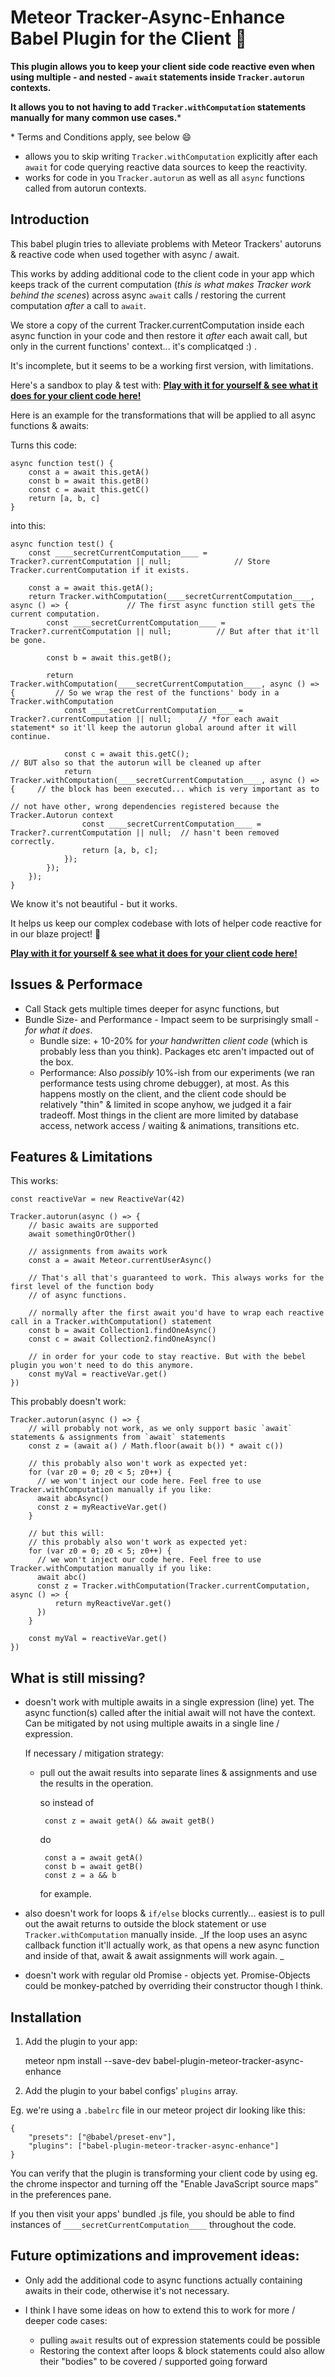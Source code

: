 # Meteor Tracker-Async-Enhance Babel Plugin for the Client 🍝

**This plugin allows you to keep your client side code reactive even when using multiple - and nested - `await` statements inside `Tracker.autorun` contexts.**

**It allows you to not having to add `Tracker.withComputation` statements manually for many common use cases.***

<html>*</html> Terms and Conditions apply, see below 😄

- allows you to skip writing `Tracker.withComputation` explicitly after each `await` for code querying reactive data sources to keep the reactivity.  
- works for code in you `Tracker.autorun` as well as all `async` functions called from autorun contexts.  

## Introduction

This babel plugin tries to alleviate problems with Meteor Trackers' autoruns & reactive code when used together with async / await.

This works by adding additional code to the client code in your app which keeps track of the current computation (_this is what makes Tracker work behind the scenes_) across
async `await` calls / restoring the current computation _after_ a call to `await`.

We store a copy of the current Tracker.currentComputation inside each async function in your code
and then restore it *after* each await call, but only in the current functions' context... it's complicatqed :) .

It's incomplete, but it seems to be a working first version, with limitations.

Here's a sandbox to play & test with: **[Play with it for yourself & see what it does for your client code here!](https://astexplorer.net/#/gist/9aa6a5c7c5d597a48ee70b684ed81cd5/0f3c97b2a16aa8476b369793a8e4bebef89577da)**

Here is an example for the transformations that will be applied to all async functions & awaits:

Turns this code:

    async function test() {
        const a = await this.getA()
        const b = await this.getB()
        const c = await this.getC()
        return [a, b, c]
    }

into this:

    async function test() {
        const ____secretCurrentComputation____ = Tracker?.currentComputation || null;              // Store Tracker.currentComputation if it exists.

        const a = await this.getA();
        return Tracker.withComputation(____secretCurrentComputation____, async () => {             // The first async function still gets the current computation.
            const ____secretCurrentComputation____ = Tracker?.currentComputation || null;          // But after that it'll be gone.

            const b = await this.getB();
                                                                                                   
            return Tracker.withComputation(____secretCurrentComputation____, async () => {         // So we wrap the rest of the functions' body in a Tracker.withComputation
                const ____secretCurrentComputation____ = Tracker?.currentComputation || null;      // *for each await statement* so it'll keep the autorun global around after it will continue.

                const c = await this.getC();                                                       // BUT also so that the autorun will be cleaned up after
                return Tracker.withComputation(____secretCurrentComputation____, async () => {     // the block has been executed... which is very important as to
                                                                                                   // not have other, wrong dependencies registered because the Tracker.Autorun context
                    const ____secretCurrentComputation____ = Tracker?.currentComputation || null;  // hasn't been removed correctly.
                    return [a, b, c];                                                              
                });
            });
        });
    }


We know it's not beautiful - but it works.

It helps us keep our complex codebase with lots of helper code reactive for in our blaze project! 🚂 

**[Play with it for yourself & see what it does for your client code here!](https://astexplorer.net/#/gist/9aa6a5c7c5d597a48ee70b684ed81cd5/0f3c97b2a16aa8476b369793a8e4bebef89577da)**

## Issues & Performace

- Call Stack gets multiple times deeper for async functions, but
- Bundle Size- and Performance - Impact seem to be surprisingly small - _for what it does_.
  - Bundle size: + 10-20% for _your handwritten client code_ (which is probably less than you think). Packages etc aren't impacted out of the box.
  - Performance: Also _possibly_ 10%-ish from our experiments (we ran performance tests using chrome debugger), at most. As this happens mostly on the client, and the client code should be relatively "thin" & limited in scope anyhow, we judged it a fair tradeoff. Most things in the client are more limited by database access, network access / waiting & animations, transitions etc. 

## Features & Limitations

This works:

    const reactiveVar = new ReactiveVar(42)

    Tracker.autorun(async () => {
        // basic awaits are supported
        await somethingOrOther()

        // assignments from awaits work
        const a = await Meteor.currentUserAsync()

        // That's all that's guaranteed to work. This always works for the first level of the function body
        // of async functions.

        // normally after the first await you'd have to wrap each reactive call in a Tracker.withComputation() statement
        const b = await Collection1.findOneAsync()
        const c = await Collection2.findOneAsync()

        // in order for your code to stay reactive. But with the bebel plugin you won't need to do this anymore. 
        const myVal = reactiveVar.get()
    })


This probably doesn't work:

    Tracker.autorun(async () => {
        // will probably not work, as we only support basic `await` statements & assignments from `await` statements
        const z = (await a() / Math.floor(await b()) * await c())

        // this probably also won't work as expected yet:
        for (var z0 = 0; z0 < 5; z0++) {
          // we won't inject our code here. Feel free to use Tracker.withComputation manually if you like:
          await abcAsync()
          const z = myReactiveVar.get()
        }

        // but this will:
        // this probably also won't work as expected yet:
        for (var z0 = 0; z0 < 5; z0++) {
          // we won't inject our code here. Feel free to use Tracker.withComputation manually if you like:
          await abc()
          const z = Tracker.withComputation(Tracker.currentComputation, async () => {
              return myReactiveVar.get()
          })
        }

        const myVal = reactiveVar.get()
    })

## What is still missing?

- doesn't work with multiple awaits in a single expression (line) yet. The async function(s) called after the initial await will not have
  the context. Can be mitigated by not using multiple awaits in a single line / expression.

  If necessary / mitigation strategy:
  - pull out the await results into separate lines & assignments and use the results in the operation.

    so instead of

         const z = await getA() && await getB()

    do

         const a = await getA()
         const b = await getB()
         const z = a && b

    for example.

- also doesn't work for loops & `if/else` blocks currently... easiest is to pull out the await returns to outside the block statement or use `Tracker.withComputation` manually inside. _If the loop uses an async callback function it'll actually work, as that opens a new async function and inside of that, await & await assignments will work again. _

- doesn't work with regular old Promise - objects yet. Promise-Objects could be monkey-patched by overriding their constructor
  though I think.


## Installation

1. Add the plugin to your app:


    meteor npm install --save-dev babel-plugin-meteor-tracker-async-enhance


2. Add the plugin to your babel configs' `plugins` array.

Eg. we're using a `.babelrc` file in our meteor project dir looking like this:


    {
        "presets": ["@babel/preset-env"],
        "plugins": ["babel-plugin-meteor-tracker-async-enhance"]
    }



You can verify that the plugin is transforming your client code by using eg. the chrome inspector and turning off the "Enable JavaScript source maps" in the preferences pane.

If you then visit your apps' bundled .js file, you should be able to find instances of `____secretCurrentComputation____` throughout the code.

## Future optimizations and improvement ideas:

- Only add the additional code to async functions actually containing awaits in their code, otherwise it's not necessary.

- I think I have some ideas on how to extend this to work for more / deeper code cases:
  - pulling `await` results out of expression statements could be possible
  - Restoring the context after loops & block statements could also allow their "bodies" to be covered / supported going forward


